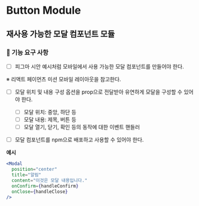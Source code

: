# Button Module

## 재사용 가능한 모달 컴포넌트 모듈

### 🎯 기능 요구 사항

- [ ] 피그마 시안 예시처럼 모바일에서 사용 가능한 모달 컴포넌트를 만들어야 한다.

※ 리액트 페이먼츠 미션 모바일 레이아웃을 참고한다.

- [ ] 모달 위치 및 내용 구성 옵션을 prop으로 전달받아 유연하게 모달을 구성할 수 있어야 한다.

  - [ ] 모달 위치: 중앙, 하단 등
  - [ ] 모달 내용: 제목, 버튼 등
  - [ ] 모달 열기, 닫기, 확인 등의 동작에 대한 이벤트 핸들러

- [ ] 모달 컴포넌트를 npm으로 배포하고 사용할 수 있어야 한다.

**예시**

```jsx
<Modal
  position="center"
  title="알림"
  content="이것은 모달 내용입니다."
  onConfirm={handleConfirm}
  onClose={handleClose}
/>
```
